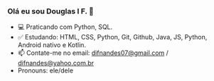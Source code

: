 ### Olá eu sou Douglas I F. 👋

- 💻 Praticando com Python, SQL.    
- ✅    Estudando: HTML, CSS, Python, Git, Github, Java, JS, Python, Android nativo e Kotlin.                            
- 📫 Contate-me no email: difnandes07@gmail.com / difnandes@yahoo.com.br
- Pronouns: ele/dele
